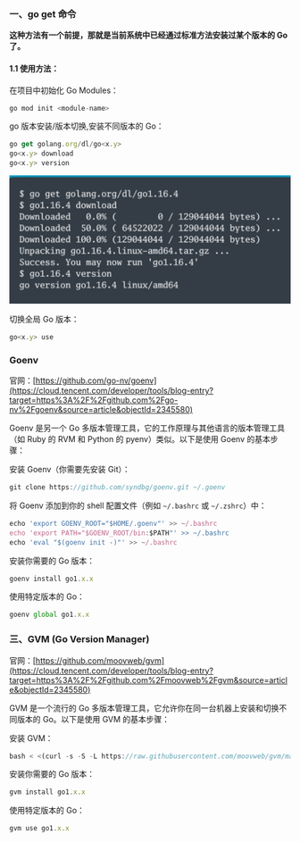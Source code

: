 ### 一、go get 命令

**这种方法有一个前提，那就是当前系统中已经通过标准方法安装过某个版本的 Go 了。**

#### 1.1 使用方法：

在项目中初始化 Go Modules：

```javascript
go mod init <module-name>
```

go 版本安装/版本切换,安装不同版本的 Go：

```javascript
go get golang.org/dl/go<x.y>
go<x.y> download
go<x.y> version
```

<img src="imgs/管理go的多个版本/image-20240720165529596.png" alt="image-20240720165529596" style="zoom:50%;" />

切换全局 Go 版本：

```javascript
go<x.y> use
```

### Goenv

官网：[https://github.com/go-nv/goenv](https://cloud.tencent.com/developer/tools/blog-entry?target=https%3A%2F%2Fgithub.com%2Fgo-nv%2Fgoenv&source=article&objectId=2345580)

Goenv 是另一个 Go 多版本管理工具，它的工作原理与其他语言的版本管理工具（如 Ruby 的 RVM 和 Python 的 pyenv）类似。以下是使用 Goenv 的基本步骤：

安装 Goenv（你需要先安装 Git）：

```javascript
git clone https://github.com/syndbg/goenv.git ~/.goenv
```

将 Goenv 添加到你的 shell 配置文件（例如 `~/.bashrc` 或 `~/.zshrc`）中：

```javascript
echo 'export GOENV_ROOT="$HOME/.goenv"' >> ~/.bashrc
echo 'export PATH="$GOENV_ROOT/bin:$PATH"' >> ~/.bashrc
echo 'eval "$(goenv init -)"' >> ~/.bashrc
```

安装你需要的 Go 版本：

```javascript
goenv install go1.x.x
```

使用特定版本的 Go：

```javascript
goenv global go1.x.x
```

### 三、GVM (Go Version Manager)

官网：[https://github.com/moovweb/gvm](https://cloud.tencent.com/developer/tools/blog-entry?target=https%3A%2F%2Fgithub.com%2Fmoovweb%2Fgvm&source=article&objectId=2345580)

GVM 是一个流行的 Go 多版本管理工具，它允许你在同一台机器上安装和切换不同版本的 Go。以下是使用 GVM 的基本步骤：

安装 GVM：

```javascript
bash < <(curl -s -S -L https://raw.githubusercontent.com/moovweb/gvm/master/binscripts/gvm-installer)
```

安装你需要的 Go 版本：

```javascript
gvm install go1.x.x
```

使用特定版本的 Go：

```javascript
gvm use go1.x.x
```